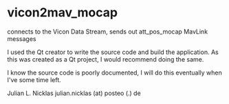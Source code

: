 # vicon2mav_mocap
connects to the Vicon Data Stream, sends out att_pos_mocap MavLink messages

I used the Qt creator to write the source code and build the application. As this was created as a Qt project, I would recommend doing the same.

I know the source code is poorly documented, I will do this eventually when I've some time left.

Julian L. Nicklas
julian.nicklas (at) posteo (.) de
